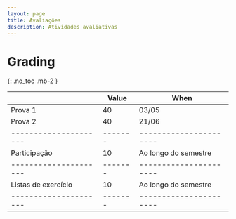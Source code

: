 ```yaml
---
layout: page
title: Avaliações
description: Atividades avaliativas
---
```


# Grading

{: .no_toc .mb-2 }

|                     | Value | When                 |
|---------------------|-------|----------------------|
| Prova 1             | 40    | 03/05                |
| Prova 2             | 40    | 21/06                |
|---------------------|-------|----------------------|
| Participação        | 10    | Ao longo do semestre |
|---------------------|-------|----------------------|
| Listas de exercício | 10    | Ao longo do semestre |
|---------------------|-------|----------------------|
